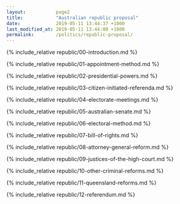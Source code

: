 ```yaml
---
layout:           page2
title:            "Australian republic proposal"
date:             2019-05-11 13:44:37 +1000
last_modified_at: 2019-05-11 13:44:00 +1000
permalink:        /politics/republic-proposal/
---
```


{% include_relative republic/00-introduction.md %}

{% include_relative republic/01-appointment-method.md %}

{% include_relative republic/02-presidential-powers.md %}

{% include_relative republic/03-citizen-initiated-referenda.md %}

{% include_relative republic/04-electorate-meetings.md %}

{% include_relative republic/05-australian-senate.md %}

{% include_relative republic/06-electoral-method.md %}

{% include_relative republic/07-bill-of-rights.md %}

{% include_relative republic/08-attorney-general-reform.md %}

{% include_relative republic/09-justices-of-the-high-court.md %}

{% include_relative republic/10-other-criminal-reforms.md %}

{% include_relative republic/11-queensland-reforms.md %}

{% include_relative republic/12-referendum.md %}